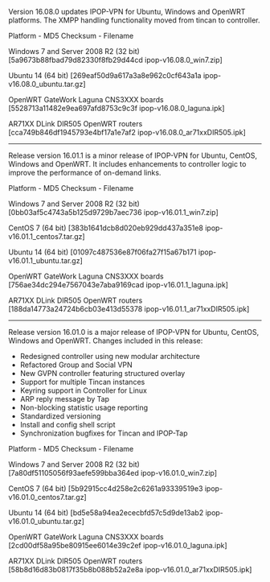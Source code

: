 Version 16.08.0 updates IPOP-VPN for Ubuntu, Windows and OpenWRT platforms.
The XMPP handling functionality moved from tincan to controller.

Platform - MD5 Checksum - Filename

Windows 7 and Server 2008 R2 (32 bit)
[5a9673b88fbad79d82330f8fb29d44cd ipop-v16.08.0_win7.zip]

Ubuntu 14 (64 bit)
[269eaf50d9a617a3a8e962c0cf643a1a ipop-v16.08.0_ubuntu.tar.gz]

OpenWRT GateWork Laguna CNS3XXX boards
[5528713a11482e9ea697afd8753c9c3f ipop-v16.08.0_laguna.ipk]

AR71XX DLink DIR505 OpenWRT routers
[cca749b846df1945793e4bf17a1e7af2 ipop-v16.08.0_ar71xxDIR505.ipk]

------------------------------------------------------------------------------------------------------

Release version 16.01.1 is a minor release of IPOP-VPN for Ubuntu, CentOS, Windows and OpenWRT.
It includes enhancements to controller logic to improve the performance of on-demand links.

Platform - MD5 Checksum - Filename

Windows 7 and Server 2008 R2 (32 bit)
[0bb03af5c4743a5b125d9729b7aec736 ipop-v16.01.1_win7.zip]

CentOS 7 (64 bit)
[383b1641dcb8d020eb929dd437a351e8 ipop-v16.01.1_centos7.tar.gz]

Ubuntu 14 (64 bit)
[01097c487536e87f06fa27f15a67b171 ipop-v16.01.1_ubuntu.tar.gz]

OpenWRT GateWork Laguna CNS3XXX boards
[756ae34dc294e7567043e7aba9169cad ipop-v16.01.1_laguna.ipk]

AR71XX DLink DIR505 OpenWRT routers
[188da14773a24724b6cb03e413d55378 ipop-v16.01.1_ar71xxDIR505.ipk]

----------------------------------------------------------------------------------------------------------------------------

Release version 16.01.0 is a major release of IPOP-VPN for Ubuntu, CentOS, Windows and OpenWRT.
Changes included in this release:
 - Redesigned controller using new modular architecture
 - Refactored Group and Social VPN
 - New GVPN controller featuring structured overlay
 - Support for multiple Tincan instances
 - Keyring support in Controller for Linux
 - ARP reply message by Tap  
 - Non-blocking statistic usage reporting
 - Standardized versioning
 - Install and config shell script
 - Synchronization bugfixes for Tincan and IPOP-Tap

Platform - MD5 Checksum - Filename

Windows 7 and Server 2008 R2 (32 bit) 
[7a80df51105056f93aefe599bba364ed ipop-v16.01.0_win7.zip]

CentOS 7 (64 bit) 
[5b92915cc4d258e2c6261a93339519e3 ipop-v16.01.0_centos7.tar.gz]

Ubuntu 14 (64 bit) 
[bd5e58a94ea2ececbfd57c5d9de13ab2 ipop-v16.01.0_ubuntu.tar.gz]

OpenWRT GateWork Laguna CNS3XXX boards
[2cd00df58a95be80915ee6014e39c2ef ipop-v16.01.0_laguna.ipk]

AR71XX DLink DIR505 OpenWRT routers
[58b8d16d83b0817f35b8b088b52a2e8a ipop-v16.01.0_ar71xxDIR505.ipk]
